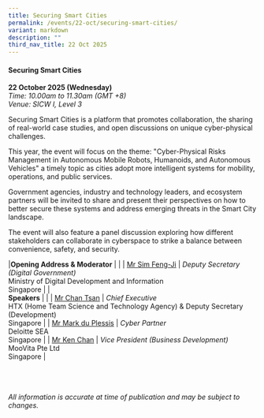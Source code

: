 ```yaml
---
title: Securing Smart Cities
permalink: /events/22-oct/securing-smart-cities/
variant: markdown
description: ""
third_nav_title: 22 Oct 2025
---
```

#### **Securing Smart Cities**

**22 October 2025 (Wednesday)**  
*Time: 10.00am to 11.30am (GMT +8)*
<br>*Venue: SICW I, Level 3*

Securing Smart Cities is a platform that promotes collaboration, the sharing of real-world case studies, and open discussions on unique cyber-physical challenges. 

This year, the event will focus on the theme: "Cyber-Physical Risks Management in Autonomous Mobile Robots, Humanoids, and Autonomous Vehicles" a timely topic as cities adopt more intelligent systems for mobility, operations, and public services.

Government agencies, industry and technology leaders, and ecosystem partners will be invited to share and present their perspectives on how to better secure these systems and address emerging threats in the Smart City landscape.

The event will also feature a panel discussion exploring how different stakeholders can collaborate in cyberspace to strike a balance between convenience, safety, and security.

|**Opening Address &amp; Moderator**          |                                                              |
| [Mr Sim Feng-Ji](/speakers/mr-sim-feng-ji/)  | *Deputy Secretary (Digital Government)* <br>Ministry of Digital Development and Information<br>Singapore      |
|<br>**Speakers**          |                                                              |
| [Mr Chan Tsan](/speakers/mr-chan-tsan/)  | *Chief Executive*<br>HTX (Home Team Science and Technology Agency) &amp; Deputy Secretary (Development)<br>Singapore      |
| [Mr Mark du Plessis](/speakers/mr-mark-du-plessis/)  | *Cyber Partner* <br>Deloitte SEA<br>Singapore      |
| [Mr Ken Chan](/speakers/mr-ken-chan/)  | *Vice President (Business Development)* <br>MooVita Pte Ltd<br>Singapore      |

<br><br><br>
*All information is accurate at time of publication and may be subject to changes.*
